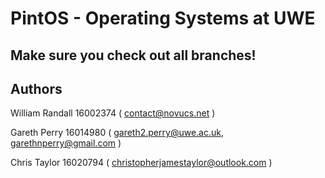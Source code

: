 # PintOS - Operating Systems at UWE
## Make sure you check out all branches!

## Authors

William Randall 16002374 ( contact@novucs.net )

Gareth Perry 16014980 ( gareth2.perry@uwe.ac.uk, garethnperry@gmail.com )

Chris Taylor 16020794 ( christopherjamestaylor@outlook.com )
